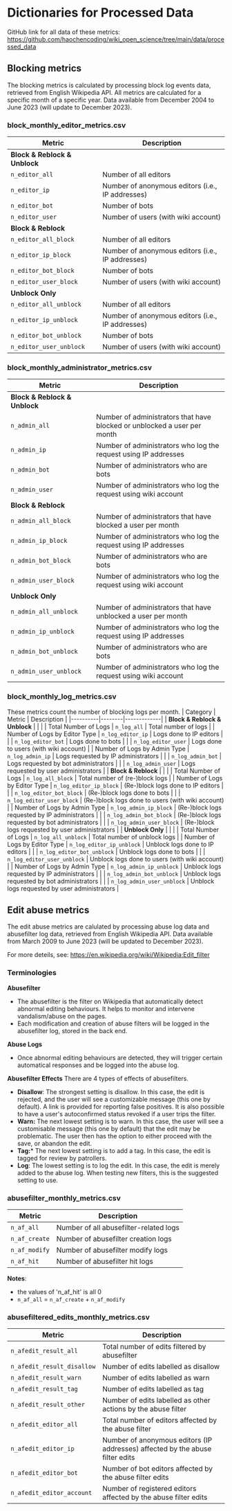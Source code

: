 # Dictionaries for Processed Data

GitHub link for all data of these metrics: https://github.com/haochencoding/wiki_open_science/tree/main/data/processed_data

## Blocking metrics
The blocking metrics is calculated by processing block log events data, retrieved from English Wikipedia API. All metrics are calculated for a specific month of a specific year. Data available from December 2004 to June 2023 (will update to December 2023).


### block_monthly_editor_metrics.csv
| Metric | Description |
|--------|-------------|
| **Block & Reblock & Unblock** | |
| `n_editor_all` | Number of all editors |
| `n_editor_ip` | Number of anonymous editors (i.e., IP addresses) |
| `n_editor_bot` | Number of bots |
| `n_editor_user` | Number of users (with wiki account) |
| **Block & Reblock** | |
| `n_editor_all_block` | Number of all editors |
| `n_editor_ip_block` | Number of anonymous editors (i.e., IP addresses) |
| `n_editor_bot_block` | Number of bots |
| `n_editor_user_block` | Number of users (with wiki account) |
|  **Unblock Only** | |
| `n_editor_all_unblock` | Number of all editors |
| `n_editor_ip_unblock` | Number of anonymous editors (i.e., IP addresses) |
| `n_editor_bot_unblock` | Number of bots |
| `n_editor_user_unblock` | Number of users (with wiki account) |


### block_monthly_administrator_metrics.csv
| Metric | Description |
|--------|-------------|
| **Block & Reblock & Unblock** | |
| `n_admin_all` | Number of administrators that have blocked or unblocked a user per month |
| `n_admin_ip` | Number of administrators who log the request using IP addresses |
| `n_admin_bot` | Number of administrators who are bots |
| `n_admin_user` | Number of administrators who log the request using wiki account |
| **Block & Reblock** | |
| `n_admin_all_block` | Number of administrators that have blocked a user per month |
| `n_admin_ip_block` | Number of administrators who log the request using IP addresses |
| `n_admin_bot_block` | Number of administrators who are bots |
| `n_admin_user_block` | Number of administrators who log the request using wiki account |
| **Unblock Only** | |
| `n_admin_all_unblock` | Number of administrators that have unblocked a user per month |
| `n_admin_ip_unblock` | Number of administrators who log the request using IP addresses |
| `n_admin_bot_unblock` | Number of administrators who are bots |
| `n_admin_user_unblock` | Number of administrators who log the request using wiki account |

### block_monthly_log_metrics.csv
These metrics count the number of blocking logs per month.
| Category | Metric | Description |
|----------|--------|-------------|
| **Block & Reblock & Unblock** | | |
| Total Number of Logs | `n_log_all` | Total number of logs |
| Number of Logs by Editor Type | `n_log_editor_ip` | Logs done to IP editors |
| | `n_log_editor_bot` | Logs done to bots |
| | `n_log_editor_user` | Logs done to users (with wiki account) |
| Number of Logs by Admin Type | `n_log_admin_ip` | Logs requested by IP administrators |
| | `n_log_admin_bot` | Logs requested by bot administrators |
| | `n_log_admin_user` | Logs requested by user administrators |
| **Block & Reblock** | | |
| Total Number of Logs | `n_log_all_block` | Total number of (re-)block logs |
| Number of Logs by Editor Type | `n_log_editor_ip_block` | (Re-)block logs done to IP editors |
| | `n_log_editor_bot_block` | (Re-)block logs done to bots |
| | `n_log_editor_user_block` | (Re-)block logs done to users (with wiki account) |
| Number of Logs by Admin Type | `n_log_admin_ip_block` | (Re-)block logs requested by IP administrators |
| | `n_log_admin_bot_block` | (Re-)block logs requested by bot administrators |
| | `n_log_admin_user_block` | (Re-)block logs requested by user administrators |
| **Unblock Only** | | |
| Total Number of Logs | `n_log_all_unblock` | Total number of unblock logs |
| Number of Logs by Editor Type | `n_log_editor_ip_unblock` | Unblock logs done to IP editors |
| | `n_log_editor_bot_unblock` | Unblock logs done to bots |
| | `n_log_editor_user_unblock` | Unblock logs done to users (with wiki account) |
| Number of Logs by Admin Type | `n_log_admin_ip_unblock` | Unblock logs requested by IP administrators |
| | `n_log_admin_bot_unblock` | Unblock logs requested by bot administrators |
| | `n_log_admin_user_unblock` | Unblock logs requested by user administrators |


## Edit abuse metrics
The edit abuse metrics are calulated by processing abuse log data and abusefilter log data, retrieved from English Wikipedia API. Data available from March 2009 to June 2023 (will be updated to December 2023).

For more deteils, see: https://en.wikipedia.org/wiki/Wikipedia:Edit_filter

### Terminologies 
**Abusefilter** 
- The abusefilter is the filter on Wikipedia that automatically detect abnormal editing behaviours. It helps to monitor and intervene vandalism/abuse on the pages.
- Each modification and creation of abuse filters will be logged in the abusefilter log, stored in the back end.

**Abuse Logs**
- Once abnormal editing behaviours are detected, they will trigger certain automatical responses and be logged into the abuse log.

**Abusefilter Effects**
There are 4 types of effects of abusefilters.
- **Disallow**: The strongest setting is disallow. In this case, the edit is rejected, and the user will see a customizable message (this one by default). A link is provided for reporting false positives. It is also possible to have a user's autoconfirmed status revoked if a user trips the filter.
- **Warn:** The next lowest setting is to warn. In this case, the user will see a customisable message (this one by default) that the edit may be problematic. The user then has the option to either proceed with the save, or abandon the edit.
- **Tag:*** The next lowest setting is to add a tag. In this case, the edit is tagged for review by patrollers.
- **Log**: The lowest setting is to log the edit. In this case, the edit is merely added to the abuse log. When testing new filters, this is the suggested setting to use.

### abusefilter_monthly_metrics.csv
| Metric | Description |
|--------|-------------|
| `n_af_all` | Number of all abusefilter-related logs |
| `n_af_create` | Number of abusefilter creation logs |
| `n_af_modify` | Number of abusefilter modify logs |
| `n_af_hit` | Number of abusefilter hit logs |
**Notes**:
 - the values of 'n_af_hit' is all 0
 - `n_af_all` = `n_af_create` + `n_af_modify`

 ### abusefiltered_edits_monthly_metrics.csv
|  Metric | Description |
|----------|-------------|
| `n_afedit_result_all` | Total number of edits filtered by abusefilter|
| `n_afedit_result_disallow` | Number of edits labelled as disallow |
| `n_afedit_result_warn` | Number of edits labelled as warn |
| `n_afedit_result_tag` | Number of edits labelled as tag |
| `n_afedit_result_other` | Number of edits labelled as other actions by the abuse filter |
| `n_afedit_editor_all` | Total number of editors affected by the abuse filter |
| `n_afedit_editor_ip` | Number of anonymous editors (IP addresses) affected by the abuse filter edits |
| `n_afedit_editor_bot` | Number of bot editors affected by the abuse filter edits |
| `n_afedit_editor_account` | Number of registered editors affected by the abuse filter edits |